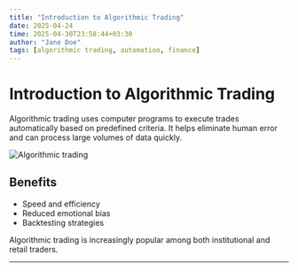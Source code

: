 ```yaml
---
title: "Introduction to Algorithmic Trading"
date: 2025-04-24
time: 2025-04-30T23:58:44+03:30
author: "Jane Doe"
tags: [algorithmic trading, automation, finance]
---
```


# Introduction to Algorithmic Trading

Algorithmic trading uses computer programs to execute trades automatically based on predefined criteria. It helps eliminate human error and can process large volumes of data quickly.

![Algorithmic trading](https://placehold.co/600x400?text=Algorithmic+Trading)

## Benefits
- Speed and efficiency
- Reduced emotional bias
- Backtesting strategies

Algorithmic trading is increasingly popular among both institutional and retail traders.

---

